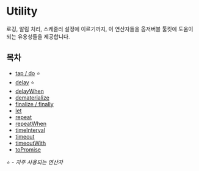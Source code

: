 # Utility

로깅, 알림 처리, 스케줄러 설정에 이르기까지, 이 연산자들을 옵저버블 툴킷에 도움이 되는 유용성들을 제공합니다.

## 목차

* [tap / do](do.md) :star:
* [delay](delay.md) :star:
* [delayWhen](delaywhen.md)
* [dematerialize](dematerialize.md)
* [finalize / finally](finalize.md)
* [let](let.md)
* [repeat](repeat.md)
* [repeatWhen](https://github.com/JUNWOO45/learn-rxjs-korean/tree/8c9661a5ef018c109eae0814410977d79cebac1b/operators/utility/repeatwhen.md)
* [timeInterval](timeinterval.md)
* [timeout](timeout.md)
* [timeoutWith](timeoutwith.md)
* [toPromise](topromise.md)

:star: - _자주 사용되는 연산자_

